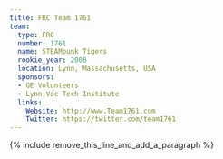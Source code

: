 ```yaml
---
title: FRC Team 1761
team:
  type: FRC
  number: 1761
  name: STEAMpunk Tigers
  rookie_year: 2006
  location: Lynn, Massachusetts, USA
  sponsors:
  - GE Volunteers
  - Lynn Voc Tech Institute
  links:
    Website: http://www.Team1761.com
    Twitter: https://twitter.com/team1761
---
```


{% include remove_this_line_and_add_a_paragraph %}